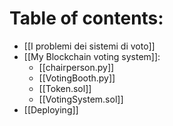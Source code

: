 # Table of contents:
-  [[I problemi dei sistemi di voto]]
- [[My Blockchain voting system]]:
	- [[chairperson.py]]
	- [[VotingBooth.py]]
	- [[Token.sol]]
	- [[VotingSystem.sol]]
- [[Deploying]]
